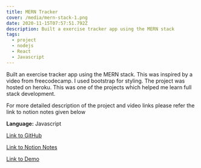 ```yaml
---
title: MERN Tracker
cover: /media/mern-stack-1.png
date: 2020-11-15T07:57:51.792Z
description: Built a exercise tracker app using the MERN stack
tags:
  - project
  - nodejs
  - React
  - Javascript
---
```

Built an exercise tracker app using the MERN stack. This was inspired by a video from freecodecamp. I used bootstrap for styling. The project was hosted on heroku. This was one of the projects which helped me learn full stack development.

For more detailed description of the project and video links please refer the link to notion notes given below

**Language:** Javascript

<p style="text-align: center;">

<a href="https://github.com/SarthakNarayan/mern-tracker" target="_blank" rel="noopener noreferrer">Link to GitHub</a>

</p>

<p style="text-align: center;">

<a href="https://www.notion.so/sarthaknarayan/MERN-Tracker-421b6193083441f092cc5f8541e1747c" target="_blank" rel="noopener noreferrer">Link to Notion Notes</a>

</p>

<p style="text-align: center;">

<a href="https://mern-tracker-sarthak.herokuapp.com/" target="_blank" rel="noopener noreferrer">Link to Demo</a>

</p>